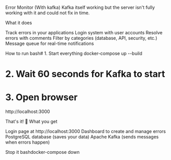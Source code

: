  Error Monitor (With kafka)
 Kafka itself working but the server isn't fully working with it and could not fix in time.
 
What it does

Track errors in your applications
Login system with user accounts
Resolve errors with comments
Filter by categories (database, API, security, etc.)
Message queue for real-time notifications

How to run
bash# 1. Start everything
docker-compose up --build

# 2. Wait 60 seconds for Kafka to start

# 3. Open browser
http://localhost:3000

That's it! 🎉
What you get

Login page at http://localhost:3000
Dashboard to create and manage errors
PostgreSQL database (saves your data)
Apache Kafka (sends messages when errors happen)

Stop it
bashdocker-compose down
